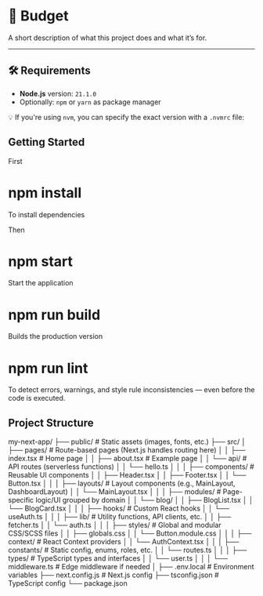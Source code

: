 # 🚀 Budget

A short description of what this project does and what it’s for.

---

## 🛠️ Requirements

- **Node.js** version: `21.1.0`
- Optionally: `npm` or `yarn` as package manager

💡 If you're using `nvm`, you can specify the exact version with a `.nvmrc` file:


## Getting Started
First 
# npm install
To install dependencies

Then
 # npm start
 Start the application
 # npm run build 
 Builds the production version
 # npm run lint
 To detect errors, warnings, and style rule inconsistencies — even before the code is executed.


## Project Structure
my-next-app/
├── public/               # Static assets (images, fonts, etc.)
├── src/
│   ├── pages/            # Route-based pages (Next.js handles routing here)
│   │   ├── index.tsx     # Home page
│   │   ├── about.tsx     # Example page
│   │   └── api/          # API routes (serverless functions)
│   │       └── hello.ts
│   │
│   ├── components/       # Reusable UI components
│   │   ├── Header.tsx
│   │   ├── Footer.tsx
│   │   └── Button.tsx
│   │
│   ├── layouts/          # Layout components (e.g., MainLayout, DashboardLayout)
│   │   └── MainLayout.tsx
│   │
│   ├── modules/          # Page-specific logic/UI grouped by domain
│   │   └── blog/
│   │       ├── BlogList.tsx
│   │       └── BlogCard.tsx
│   │
│   ├── hooks/            # Custom React hooks
│   │   └── useAuth.ts
│   │
│   ├── lib/              # Utility functions, API clients, etc.
│   │   ├── fetcher.ts
│   │   └── auth.ts
│   │
│   ├── styles/           # Global and modular CSS/SCSS files
│   │   ├── globals.css
│   │   └── Button.module.css
│   │
│   ├── context/          # React Context providers
│   │   └── AuthContext.tsx
│   │
│   ├── constants/        # Static config, enums, roles, etc.
│   │   └── routes.ts
│   │
│   ├── types/            # TypeScript types and interfaces
│   │   └── user.ts
│   │
│   └── middleware.ts     # Edge middleware if needed
│
├── .env.local            # Environment variables
├── next.config.js        # Next.js config
├── tsconfig.json         # TypeScript config
└── package.json
